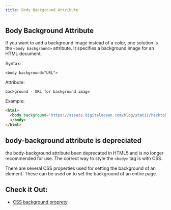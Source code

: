```yaml
---
title: Body Background Attribute
---
```

## Body Background Attribute

If you want to add a background image instead of a color, one solution is the `<body background>` attribute. It specifies a background image for an HTML document.


Syntax: 

`<body background="URL">`


Attribute:

`background - URL for background image`


Example:
```html
<html>
  <body background="https://assets.digitalocean.com/blog/static/hacktoberfest-is-back/hero.png">
  </body>
</html>
```


## body-background attribute is depreciated
the body-background attribute been deprecated in HTML5 and is no longer recommended for use. The correct way to style the ```<body>``` tag is with CSS.


There are several CSS properties used for setting the background of an element. These can be used on <body> to set the background of an entire page.

## Check it Out:
* [CSS background proprety](https://github.com/freeCodeCamp/guides/blob/master/src/pages/css/background/index.md)
  

